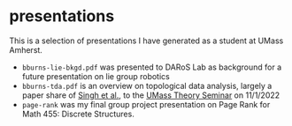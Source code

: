 # presentations
This is a selection of presentations I have generated as a student at UMass Amherst. 

- `bburns-lie-bkgd.pdf` was presented to DARoS Lab as background for a future presentation on lie group robotics
- `bburns-tda.pdf` is an overview on topological data analysis, largely a paper share of [Singh et al.](https://research.math.osu.edu/tgda/mapperPBG.pdf), to the [UMass Theory Seminar](https://groups.cs.umass.edu/theory/theory-seminar/) on 11/1/2022
- `page-rank` was my final group project presentation on Page Rank for Math 455: Discrete Structures. 